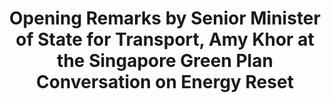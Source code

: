 ---
layout: post
title: "Opening Remarks by Senior Minister of State for Transport, Amy Khor at the Singapore Green Plan Conversation on Energy Reset"
file_url: https://www.mot.gov.sg/news/Details/opening-remarks-by-senior-minister-of-state-for-transport-amy-khor-at-the-singapore-green-plan-conversation-on-energy-reset
---